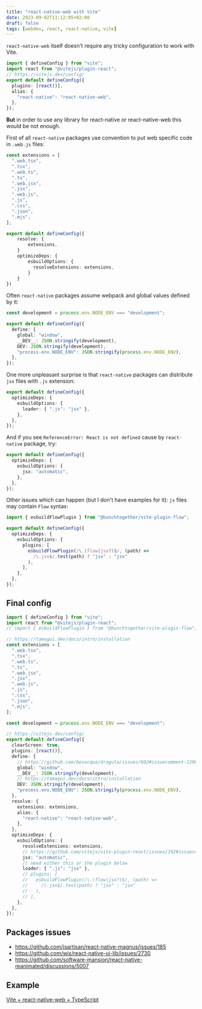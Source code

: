 ```yaml
---
title: "react-native-web with Vite"
date: 2023-09-02T11:12:05+02:00
draft: false
tags: [webdev, react, react-native, vite]
---
```


`react-native-web` itself doesn't require any tricky configuration to work with Vite.

```ts
import { defineConfig } from "vite";
import react from "@vitejs/plugin-react";
// https://vitejs.dev/config/
export default defineConfig({
  plugins: [react()],
  alias: {
    "react-native": "react-native-web",
  },
});
```

**But** in order to use any library for react-native or react-native-web this would be not enough.

First of all `react-native` packages use convention to put web specific code in `.web.js` files:

```ts
const extensions = [
  ".web.tsx",
  ".tsx",
  ".web.ts",
  ".ts",
  ".web.jsx",
  ".jsx",
  ".web.js",
  ".js",
  ".css",
  ".json",
  ".mjs",
];

export default defineConfig({
	resolve: {
		extensions,
	}
	optimizeDeps: {
	    esbuildOptions: {
	      resolveExtensions: extensions,
	    }
	}
})
```

Often `react-native` packages assume webpack and global values defined by it:

```ts
const development = process.env.NODE_ENV === "development";

export default defineConfig({
  define: {
    global: "window",
    __DEV__: JSON.stringify(development),
    DEV: JSON.stringify(development),
    "process.env.NODE_ENV": JSON.stringify(process.env.NODE_ENV),
  },
});
```

One more unpleasant surprise is that `react-native` packages can distribute `jsx` files with `.js` extension:

```ts
export default defineConfig({
  optimizeDeps: {
    esbuildOptions: {
      loader: { ".js": "jsx" },
    },
  },
});
```

And if you see `ReferenceError: React is not defined` cause by `react-native` package, try:

```ts
export default defineConfig({
  optimizeDeps: {
    esbuildOptions: {
      jsx: "automatic",
    },
  },
});
```

Other issues which can happen (but I don't have examples for it): `js` files may contain `Flow` syntax:

```ts
import { esbuildFlowPlugin } from "@bunchtogether/vite-plugin-flow";

export default defineConfig({
  optimizeDeps: {
    esbuildOptions: {
      plugins: [
        esbuildFlowPlugin(/\.(flow|jsx?)$/, (path) =>
          /\.jsx$/.test(path) ? "jsx" : "jsx"
        ),
      ],
    },
  },
});
```

## Final config

```ts
import { defineConfig } from "vite";
import react from "@vitejs/plugin-react";
// import { esbuildFlowPlugin } from "@bunchtogether/vite-plugin-flow";

// https://tamagui.dev/docs/intro/installation
const extensions = [
  ".web.tsx",
  ".tsx",
  ".web.ts",
  ".ts",
  ".web.jsx",
  ".jsx",
  ".web.js",
  ".js",
  ".css",
  ".json",
  ".mjs",
];

const development = process.env.NODE_ENV === "development";

// https://vitejs.dev/config/
export default defineConfig({
  clearScreen: true,
  plugins: [react()],
  define: {
    // https://github.com/bevacqua/dragula/issues/602#issuecomment-1296313369
    global: "window",
    __DEV__: JSON.stringify(development),
    // https://tamagui.dev/docs/intro/installation
    DEV: JSON.stringify(development),
    "process.env.NODE_ENV": JSON.stringify(process.env.NODE_ENV),
  },
  resolve: {
    extensions: extensions,
    alias: {
      "react-native": "react-native-web",
    },
  },
  optimizeDeps: {
    esbuildOptions: {
      resolveExtensions: extensions,
      // https://github.com/vitejs/vite-plugin-react/issues/192#issuecomment-1627384670
      jsx: "automatic",
      // need either this or the plugin below
      loader: { ".js": "jsx" },
      // plugins: [
      //   esbuildFlowPlugin(/\.(flow|jsx?)$/, (path) =>
      //     /\.jsx$/.test(path) ? "jsx" : "jsx"
      //   ),
      // ],
    },
  },
});
```

## Packages issues

- https://github.com/jsartisan/react-native-magnus/issues/185
- https://github.com/wix/react-native-ui-lib/issues/2730
- https://github.com/software-mansion/react-native-reanimated/discussions/5007

## Example

[Vite + react-native-web + TypeScript](https://github.com/stereobooster/vite-rnw)
